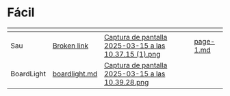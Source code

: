 # Fácil



<table data-view="cards"><thead><tr><th></th><th data-type="content-ref"></th><th data-hidden data-card-cover data-type="files"></th><th data-hidden data-card-target data-type="content-ref"></th></tr></thead><tbody><tr><td>Sau</td><td><a href="broken-reference">Broken link</a></td><td><a href="../../../.gitbook/assets/Captura de pantalla 2025-03-15 a las 10.37.15 (1).png">Captura de pantalla 2025-03-15 a las 10.37.15 (1).png</a></td><td><a href="../../../writeups/hackthebox/page-1.md">page-1.md</a></td></tr><tr><td>BoardLight</td><td><a href="../../../writeups/hackthebox/boardlight.md">boardlight.md</a></td><td><a href="../../../.gitbook/assets/Captura de pantalla 2025-03-15 a las 10.39.28.png">Captura de pantalla 2025-03-15 a las 10.39.28.png</a></td><td></td></tr></tbody></table>
